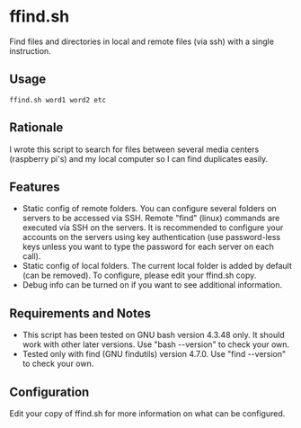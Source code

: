 # ffind.sh 
Find files and directories in local and remote files (via ssh) with a single instruction.

## Usage
```
ffind.sh word1 word2 etc
```
## Rationale
I wrote this script to search for files between several media centers (raspberry pi's) and my local computer so I can find duplicates easily.

## Features
- Static config of remote folders. You can configure several folders on servers to be accessed via SSH. Remote "find" (linux) commands are executed vía SSH on the servers. It is recommended to configure your accounts on the servers using key authentication (use password-less keys unless you want to type the password for each server on each call).
- Static config of local folders. The current local folder is added by default (can be removed). To configure, please edit your ffind.sh copy.
- Debug info can be turned on if you want to see additional information.

## Requirements and Notes
- This script has been tested on GNU bash version 4.3.48 only. It should work with other later versions. Use "bash --version" to check your own.
- Tested only with find (GNU findutils) version 4.7.0. Use "find --version" to check your own.

## Configuration
Edit your copy of ffind.sh for more information on what can be configured.

